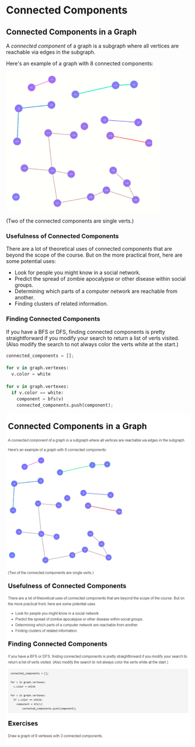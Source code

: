 # Connected Components

## Connected Components in a Graph

A _connected component_ of a graph is a subgraph where all vertices are reachable via edges in the subgraph.

Here's an example of a graph with 8 connected components:

![](../../../.gitbook/assets/image%20%2813%29.png)

\(Two of the connected components are single verts.\)

### Usefulness of Connected Components

There are a lot of theoretical uses of connected components that are beyond the scope of the course. But on the more practical front, here are some potential uses:

- Look for people you might know in a social network.
- Predict the spread of zombie apocalypse or other disease within social groups.
- Determining which parts of a computer network are reachable from another.
- Finding clusters of related information.

### Finding Connected Components

If you have a BFS or DFS, finding connected components is pretty straightforward if you modify your search to return a list of verts visited. \(Also modify the search to not always color the verts white at the start.\)

```python
connected_components = [];

for v in graph.vertexes:
  v.color = white

for v in graph.vertexes:
  if v.color == white:
    component = bfs(v)
    connected_components.push(component);
```

![](../../../.gitbook/assets/readme.png)

